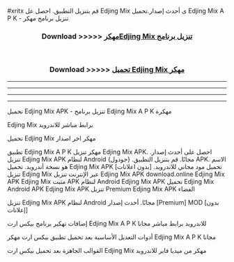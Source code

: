 #xritx قم بتنزيل التطبيق. احصل عل Edjing Mix  ى أحدث إصدار.تحميل Edjing Mix  A P K - تنزيل برنامج مهكر



<div align="center">
<h3>Download >>>>> <a href="https://ar-sites.web.app/?ar= Edjing Mix ">مهكرEdjing Mix  تنزيل برنامج</a></h3><br>

<h3>Download >>>>> <a href="https://ar-sites.web.app/?ar= Edjing Mix ">تحميل Edjing Mix  مهكر</a></h3>
</div>


----------------------------------------------------------

----------------------------------------------------------

----------------------------------------------------------

----------------------------------------------------------


تحميل Edjing Mix  APK - تنزيل برنامج Edjing Mix  A P K مهكرة

Edjing Mix  برابط مباشر للاندرويد

تحميل Edjing Mix  مهكر اخر اصدار

تطبيق Edjing Mix  A P K مهكر
تنزيل Edjing Mix  APK. احصل على أحدث إصدار.
تنزيل Edjing Mix  APK لنظام Android مجانًا.
قم بتنزيل التطبيق. {جودول} APK. الاسم هو نسخة أندرويد.
تحميل Edjing Mix  APK [بدون اعلانات]
تحميل مود مجاني للاندرويد.
تنزيل Edjing Mix  عبر الإنترنت
تنزيل Edjing Mix  APK
download.online Edjing Mix  APK
Edjing Mix  مثبت APK لنظام Android
Edjing Mix  APK
تحميل Edjing Mix  Android APK
Edjing Mix  APK تنزيل Premium
Edjing Mix  APK الفضاء

تنزيل Edjing Mix  APK لنظام Android مجانًا. أحدث إصدار [Premium] MOD [بدون إعلانات]

إضافات تهكير برنامج بيكس ارت Edjing Mix  A P K للاندرويد برابط مباشر مجانا

أدوات التعديل الأساسية بعد تحميل تطبيق بيكس ارت مهكر Edjing Mix  A P K مجانا

القوالب الجاهزة بعد تحميل بيكس ارت Edjing Mix  مهكر من ميديا فاير للاندرويد



